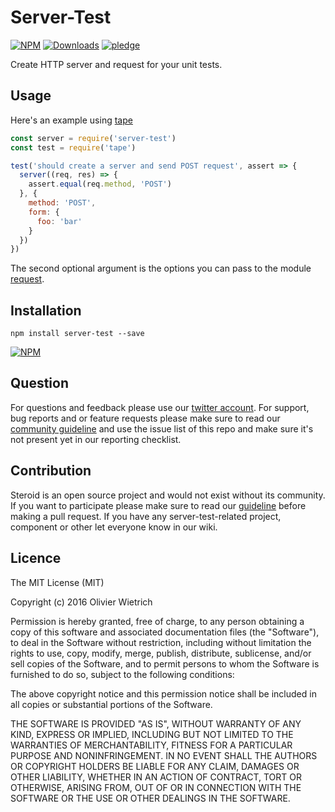 # Server-Test

[![NPM](https://img.shields.io/npm/v/server-test.svg?style=flat-square)](https://www.npmjs.com/package/server-test)
[![Downloads](https://img.shields.io/npm/dm/server-test.svg?style=flat-square)](http://npm-stat.com/charts.html?package=server-test)
[![pledge](https://bredele.github.io/contributing-guide/community-pledge.svg)](https://github.com/bredele/contributing-guide/blob/master/community.md)

Create HTTP server and request for your unit tests.

## Usage

Here's an example using [tape](https://github.com/substack/tape)

```javascript
const server = require('server-test')
const test = require('tape')

test('should create a server and send POST request', assert => {
  server((req, res) => {
    assert.equal(req.method, 'POST')
  }, {
    method: 'POST',
    form: {
      foo: 'bar'
    }
  })
})
```
The second optional argument is the options you can pass to the module [request](https://github.com/request/request).

## Installation

```shell
npm install server-test --save
```

[![NPM](https://nodei.co/npm/server-test.png)](https://nodei.co/npm/server-test/)

## Question

For questions and feedback please use our [twitter account](https://twitter.com/bredeleca). For support, bug reports and or feature requests please make sure to read our
<a href="https://github.com/bredele/contributing-guide/blob/master/community.md" target="_blank">community guideline</a> and use the issue list of this repo and make sure it's not present yet in our reporting checklist.

## Contribution

Steroid is an open source project and would not exist without its community. If you want to participate please make sure to read our <a href="https://github.com/bredele/contributing-guide/blob/master/community.md" target="_blank">guideline</a> before making a pull request. If you have any server-test-related project, component or other let everyone know in our wiki.


## Licence

The MIT License (MIT)

Copyright (c) 2016 Olivier Wietrich

Permission is hereby granted, free of charge, to any person obtaining a copy
of this software and associated documentation files (the "Software"), to deal
in the Software without restriction, including without limitation the rights
to use, copy, modify, merge, publish, distribute, sublicense, and/or sell
copies of the Software, and to permit persons to whom the Software is
furnished to do so, subject to the following conditions:

The above copyright notice and this permission notice shall be included in all
copies or substantial portions of the Software.

THE SOFTWARE IS PROVIDED "AS IS", WITHOUT WARRANTY OF ANY KIND, EXPRESS OR
IMPLIED, INCLUDING BUT NOT LIMITED TO THE WARRANTIES OF MERCHANTABILITY,
FITNESS FOR A PARTICULAR PURPOSE AND NONINFRINGEMENT. IN NO EVENT SHALL THE
AUTHORS OR COPYRIGHT HOLDERS BE LIABLE FOR ANY CLAIM, DAMAGES OR OTHER
LIABILITY, WHETHER IN AN ACTION OF CONTRACT, TORT OR OTHERWISE, ARISING FROM,
OUT OF OR IN CONNECTION WITH THE SOFTWARE OR THE USE OR OTHER DEALINGS IN THE
SOFTWARE.
